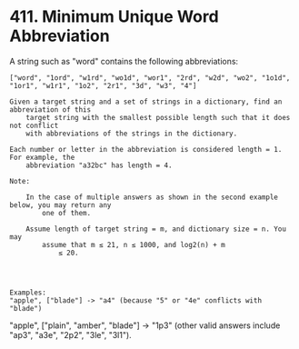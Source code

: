 # 411. Minimum Unique Word Abbreviation

A string such as "word" contains the following abbreviations:

    ["word", "1ord", "w1rd", "wo1d", "wor1", "2rd", "w2d", "wo2", "1o1d", "1or1", "w1r1", "1o2", "2r1", "3d", "w3", "4"]

    Given a target string and a set of strings in a dictionary, find an abbreviation of this
        target string with the smallest possible length such that it does not conflict
        with abbreviations of the strings in the dictionary. 

    Each number or letter in the abbreviation is considered length = 1. For example, the
        abbreviation "a32bc" has length = 4.

    Note:
    
        In the case of multiple answers as shown in the second example below, you may return any
            one of them.
        
        Assume length of target string = m, and dictionary size = n. You may
            assume that m ≤ 21, n ≤ 1000, and log2(n) + m
                ≤ 20.
        
    
    

    Examples:
    "apple", ["blade"] -> "a4" (because "5" or "4e" conflicts with "blade")

"apple", ["plain", "amber", "blade"] -> "1p3" (other valid answers include "ap3", "a3e", "2p2", "3le", "3l1").